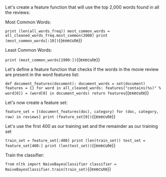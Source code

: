 
Let's create a feature function that will use the top 2,000 words found in all the reviews:

Most Common Words:

`print (len(all_words_freq))
most_common_words = all_cleaned_words_freq.most_common(2000)
print (most_common_words[:10])`{{execute}}

Least Common Words:

`print (most_common_words[1990:])`{{execute}}

Let's define a feature function that checks if the words in the movie review are present in
the word features list:

`def document_features(document):
    document_words = set(document)
    features = {}
    for word in all_cleaned_words:
        features["contains(%s)" % word[0]] = (word[0] in document_words)
    return features`{{execute}}
    
Let's now create a feature set:

`feature_set = [(document_features(doc), category) for (doc, category, raw) in reviews]
print (feature_set[0])`{{execute}}

Let's use the first 400 as our training set and the remainder as our training set

`train_set = feature_set[:400]
print (len(train_set))
test_set = feature_set[400:]
print (len(test_set))`{{execute}}

Train the classifier:

`from nltk import NaiveBayesClassifier
classifier = NaiveBayesClassifier.train(train_set)`{{execute}}



